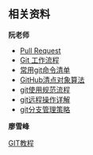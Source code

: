 ## 相关资料



**阮老师** 

- [Pull Request](http://www.ruanyifeng.com/blog/2017/07/pull_request.html)
- [Git 工作流程](http://www.ruanyifeng.com/blog/2015/12/git-workflow.html)
- [常用git命令清单](http://www.ruanyifeng.com/blog/2015/12/git-cheat-sheet.html)
- [GitHub清点对象算法](http://www.ruanyifeng.com/blog/2015/09/git-bitmap.html)
- [git使用规范流程](http://www.ruanyifeng.com/blog/2015/08/git-use-process.html)
- [git远程操作详解](http://www.ruanyifeng.com/blog/2014/06/git_remote.html)
- [git分支管理策略](http://www.ruanyifeng.com/blog/2012/07/git.html)


**廖雪峰** 


[GIT教程](https://www.liaoxuefeng.com/wiki/0013739516305929606dd18361248578c67b8067c8c017b000)

